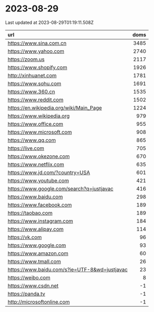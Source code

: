# 2023-08-29

<!-- BEGIN -->
Last updated at 2023-08-29T01:19:11.508Z

url | doms
:- | -:
https://www.sina.com.cn | 3485
https://www.yahoo.com | 2740
https://zoom.us | 2117
https://www.shopify.com | 1926
http://xinhuanet.com | 1781
https://www.sohu.com | 1691
https://www.360.cn | 1535
https://www.reddit.com | 1502
https://en.wikipedia.org/wiki/Main_Page | 1224
https://www.wikipedia.org | 979
https://www.office.com | 955
https://www.microsoft.com | 908
https://www.qq.com | 865
https://live.com | 705
https://www.okezone.com | 670
https://www.netflix.com | 635
https://www.jd.com/?country=USA | 601
https://www.youtube.com | 421
https://www.google.com/search?q=justjavac | 416
https://www.baidu.com | 298
https://www.facebook.com | 189
https://taobao.com | 189
https://www.instagram.com | 184
https://www.alipay.com | 114
https://vk.com | 96
https://www.google.com | 93
https://www.amazon.com | 60
https://www.tmall.com | 26
https://www.baidu.com/s?ie=UTF-8&wd=justjavac | 23
https://weibo.com | 8
https://www.csdn.net | -1
https://panda.tv | -1
http://microsoftonline.com | -1
<!-- END -->
